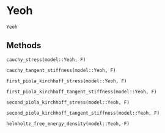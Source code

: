 # Yeoh

```@docs
Yeoh
```

## Methods

```@docs
cauchy_stress(model::Yeoh, F)
```

```@docs
cauchy_tangent_stiffness(model::Yeoh, F)
```

```@docs
first_piola_kirchhoff_stress(model::Yeoh, F)
```

```@docs
first_piola_kirchhoff_tangent_stiffness(model::Yeoh, F)
```

```@docs
second_piola_kirchhoff_stress(model::Yeoh, F)
```

```@docs
second_piola_kirchhoff_tangent_stiffness(model::Yeoh, F)
```

```@docs
helmholtz_free_energy_density(model::Yeoh, F)
```
